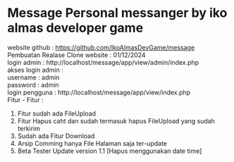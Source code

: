# Message Personal messanger by iko almas developer game

website github : https://github.com/IkoAlmasDevGame/message
<br>
Pembuatan Realase Clone website : 01/12/2024
<br>
login admin : http://localhost/message/app/view/admin/index.php
<br>
akses login admin :
<br>
username : admin<br>
password : admin
<br>
login pengguna : http://localhost/message/app/view/index.php
<br>
Fitur - Fitur :
<br>

<ol>
    <li>Fitur sudah ada FileUpload</li>
    <li>Fitur Hapus caht dan sudah termasuk hapus FileUpload yang sudah terkirim</li>
    <li>Sudah ada Fitur Download</li>
    <li>Arsip Comming hanya File Halaman saja ter-update</li>
    <li>Beta Tester Update version 1.1 [Hapus menggunakan date time]</li>
</ol>
